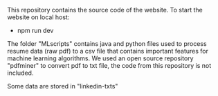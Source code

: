This repository contains the source code of the website.
To start the website on local host:
 - npm run dev

The folder "MLscripts" contains java and python files used to process resume data (raw pdf) to a csv file that contains important features for machine learning algorithms. We used an open source repository "pdfminer" to convert pdf to txt file, the code from this repository is not included.

Some data are stored in "linkedin-txts"
